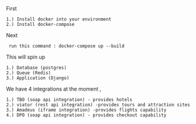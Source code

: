 First
```
1.) Install docker into your environment
2.) Install docker-compose
```

Next
```
 run this command : docker-compose up --build
```

This will spin up 
```
1.) Database (postgres) 
2.) Queue (Redis) 
3.) Application (Django)
```

We have 4 integrations at the moment ,
```
1.) TBO (soap api integration) - provides hotels
2.) viator (rest api integration) -provides tours and attraction sites
3.) Amadeus (iframe integration) -provides flights capability
4.) DPO (soap api integration) - provides checkout capability
```
